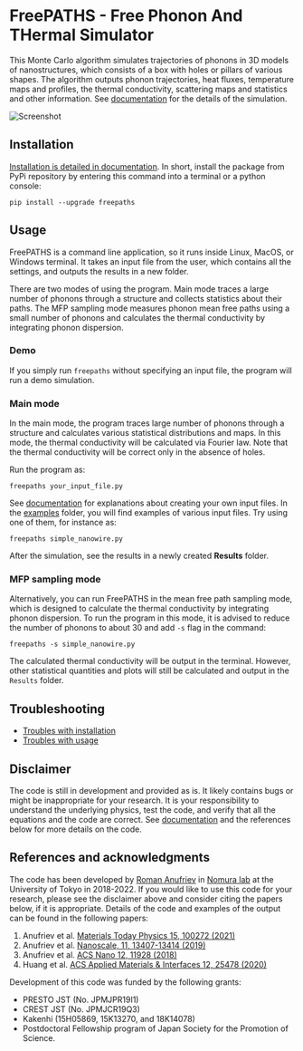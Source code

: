 # FreePATHS - Free Phonon And THermal Simulator

This Monte Carlo algorithm simulates trajectories of phonons in 3D models of nanostructures, which consists of a box with holes or pillars of various shapes. The algorithm outputs phonon trajectories, heat fluxes, temperature maps and profiles, the thermal conductivity, scattering maps and statistics and other information. See [documentation](https://anufrievroman.gitbook.io/freepaths/) for the details of the simulation.

![Screenshot](https://github.com/anufrievroman/Monte-Carlo/blob/master/documentation_images/screenshot.png)


## Installation

[Installation is detailed in documentation](https://anufrievroman.gitbook.io/freepaths/installation). In short, install the package from PyPi repository by entering this command into a terminal or a python console:

`pip install --upgrade freepaths`


## Usage

FreePATHS is a command line application, so it runs inside Linux, MacOS, or Windows terminal. It takes an input file from the user, which contains all the settings, and outputs the results in a new folder.

There are two modes of using the program. Main mode traces a large number of phonons through a structure and collects statistics about their paths. The MFP sampling mode measures phonon mean free paths using a small number of phonons and calculates the thermal conductivity by integrating phonon dispersion. 

### Demo

If you simply run `freepaths` without specifying an input file, the program will run a demo simulation.

### Main mode

In the main mode, the program traces large number of phonons through a structure and calculates various statistical distributions and maps. In this mode, the thermal conductivity will be calculated via Fourier law. Note that the thermal conductivity will be correct only in the absence of holes.

Run the program as:

`freepaths your_input_file.py`

See [documentation](https://anufrievroman.gitbook.io/freepaths/examples) for explanations about creating your own input files. In the [examples](https://github.com/anufrievroman/freepaths/tree/master/examples) folder, you will find examples of various input files. Try using one of them, for instance as:

`freepaths simple_nanowire.py`

After the simulation, see the results in a newly created **Results** folder.


### MFP sampling mode

Alternatively, you can run FreePATHS in the mean free path sampling mode, which is designed to calculate the thermal conductivity by integrating phonon dispersion. To run the program in this mode, it is advised to reduce the number of phonons to about 30 and add `-s` flag in the command:

`freepaths -s simple_nanowire.py`

The calculated thermal conductivity will be output in the terminal. However, other statistical quantities and plots will still be calculated and output in the `Results` folder.


## Troubleshooting

- [Troubles with installation](https://anufrievroman.gitbook.io/freepaths/installation)
- [Troubles with usage](https://anufrievroman.gitbook.io/freepaths/usage)


## Disclaimer

The code is still in development and provided as is. It likely contains bugs or might be inappropriate for your research. It is your responsibility to understand the underlying physics, test the code, and verify that all the equations and the code are correct. See [documentation](https://anufrievroman.gitbook.io/freepaths/algorithm) and the references below for more details on the code.


## References and acknowledgments

The code has been developed by [Roman Anufriev](https://anufrievroman.com) in [Nomura lab](https://www.nlab.iis.u-tokyo.ac.jp/index-e.html) at the University of Tokyo in 2018-2022.
If you would like to use this code for your research, please see the disclaimer above and consider citing the papers below, if it is appropriate.
Details of the code and examples of the output can be found in the following papers:

1. Anufriev et al. [Materials Today Physics 15, 100272 (2021)](https://www.sciencedirect.com/science/article/pii/S2542529320300961)
2. Anufriev et al. [Nanoscale, 11, 13407-13414 (2019)](https://pubs.rsc.org/en/content/articlehtml/2019/nr/c9nr03863a)
3. Anufriev et al. [ACS Nano 12, 11928 (2018)](https://pubs.acs.org/doi/abs/10.1021/acsnano.8b07597)
4. Huang et al. [ACS Applied Materials & Interfaces 12, 25478 (2020)](https://pubs.acs.org/doi/10.1021/acsami.0c06030)

Development of this code was funded by the following grants:

- PRESTO JST (No. JPMJPR19I1)
- CREST JST (No. JPMJCR19Q3)
- Kakenhi (15H05869, 15K13270, and 18K14078)
- Postdoctoral Fellowship program of Japan Society for the Promotion of Science.
